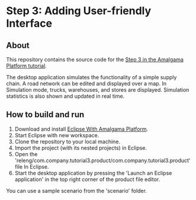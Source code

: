 # Step 3: Adding User-friendly Interface

## About
This repository contains the source code for the [Step 3 in the Amalgama Platform tutorial](https://platform.amalgamasimulation.com/amalgama/SupplyChainTutorial/platform_tutorial_step_3.html).

The desktop application simulates the functionality of a simple supply chain.
A road network can be edited and displayed over a map.
In Simulation mode, trucks, warehouses, and stores are displayed.
Simulation statistics is also shown and updated in real time.

## How to build and run
1. Download and install [Eclipse With Amalgama Platform](https://platform.amalgamasimulation.com/amalgama/quick_start_eclipse.html).
1. Start Eclipse with new workspace.
1. Clone the repository to your local machine.
1. Import the project (with its nested projects) in Eclipse.
1. Open the 'releng/com.company.tutorial3.product/com.company.tutorial3.product' file In Eclipse.
1. Start the desktop application by pressing the 'Launch an Eclipse application' in the top right corner of the product file editor.

You can use a sample scenario from the 'scenario' folder.